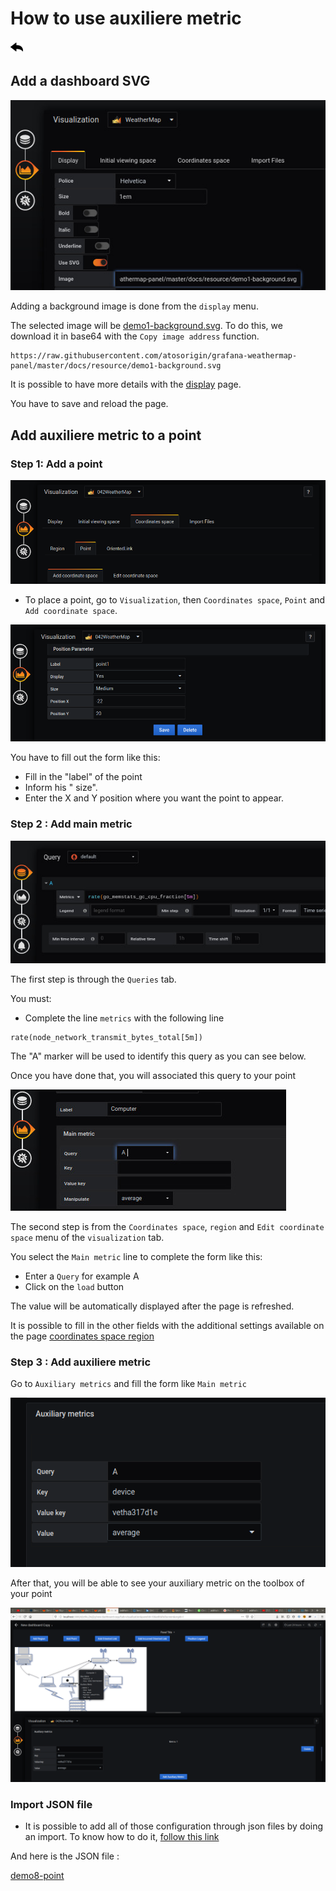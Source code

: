 # How to use auxiliere metric
[![](../../screenshots/other/Go-back.png)](README.md)
 
## Add a dashboard SVG

![step 01](../../screenshots/demo/tutorial1/step01.jpg)


Adding a background image is done from the `display` menu.

The selected image will be [demo1-background.svg](../../resource/demo1-background.svg). To do this, we download it in base64 with the `Copy image address` function.


```
https://raw.githubusercontent.com/atosorigin/grafana-weathermap-panel/master/docs/resource/demo1-background.svg

```

It is possible to have more details with the [display](../editor/display.md) page.

You have to save and reload the page.

## Add auxiliere metric to a point

### Step 1: Add a point


![step 09](../../screenshots/demo/tutorial1/add-coordinate.png)

- To place a point, go to `Visualization`, then `Coordinates space`, `Point` and `Add coordinate space`.

![step 09](../../screenshots/demo/tutorial1/point1.png)

You have to fill out the form like this: 

- Fill in the "label" of the point
- Inform his " size".
- Enter the X and Y position where you want the point to appear.

### Step 2 : Add main metric


![step 05](../../screenshots/demo/tutorial1/step05.jpg)


The first step is through the `Queries` tab.

You must:

- Complete the line `metrics` with the following line

```
rate(node_network_transmit_bytes_total[5m])
```

The "A" marker will be used to identify this query as you can see below.

Once you have done that, you will associated this query to your point


![step 06](../../screenshots/demo/tutorial1/step06.jpg)

The second step is from the `Coordinates space`, `region` and `Edit coordinate space` menu of the `visualization` tab.

You select the `Main metric` line to complete the form like this: 

- Enter a `Query` for example A
- Click on the `load` button


The value will be automatically displayed after the page is refreshed.


It is possible to fill in the other fields with the additional settings available on the page [coordinates space region](../editor/coordinates-space-region.md)

### Step 3 : Add auxiliere metric 

Go to `Auxiliary metrics` and fill the form like `Main metric`

![auxiliere](../../screenshots/demo/tutorial8/auxiliere.png)

After that, you will be able to see your auxiliary metric on the toolbox of your point

![auxiliere](../../screenshots/demo/tutorial8/toolbox.png)

### Import JSON file

- It is possible to add all of those configuration through json files by doing an import. To know how to do it, [follow this link](../editor/import.md)

And here is the JSON file :

[demo8-point](../../resource/demo8-point.json) 
